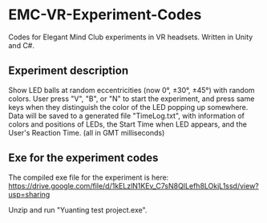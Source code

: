 # EMC-VR-Experiment-Codes
Codes for Elegant Mind Club experiments in VR headsets. Written in Unity and C#. 

## Experiment description
Show LED balls at random eccentricities (now 0°, ±30°, ±45°) with random colors. User press "V", "B", or "N" to start the experiment, and press same keys when they
distinguish the color of the LED popping up somewhere. Data will be saved to a generated file "TimeLog.txt", with information of colors and positions of LEDs, the Start 
Time when LED appears, and the User's Reaction Time. (all in GMT milliseconds)

## Exe for the experiment codes
The compiled exe file for the experiment is here: https://drive.google.com/file/d/1kELzlN1KEv_C7sN8QILefh8LOkjL1ssd/view?usp=sharing

Unzip and run "Yuanting test project.exe".
